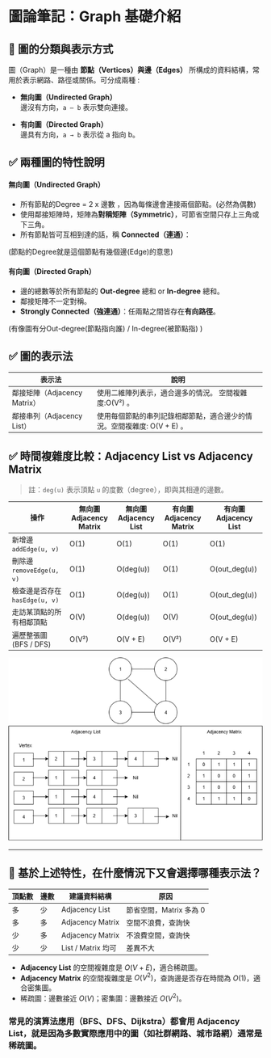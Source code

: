 # 圖論筆記：Graph 基礎介紹

## 📌 圖的分類與表示方式

圖（Graph）是一種由 **節點（Vertices）**與**邊（Edges）** 所構成的資料結構，常用於表示網路、路徑或關係。可分成兩種 :

- **無向圖（Undirected Graph）**  
  邊沒有方向，`a — b` 表示雙向連接。

- **有向圖（Directed Graph）**  
  邊具有方向，`a → b` 表示從 a 指向 b。


## ✅ 兩種圖的特性說明

#### 無向圖（Undirected Graph）

- 所有節點的Degree = 2 x 邊數 ，因為每條邊會連接兩個節點。(必然為偶數)
- 使用鄰接矩陣時，矩陣為**對稱矩陣（Symmetric）**，可節省空間只存上三角或下三角。
- 所有節點皆可互相到達的話，稱 **Connected（連通）**：

(節點的Degree就是這個節點有幾個邊(Edge)的意思)
#### 有向圖（Directed Graph）

- 邊的總數等於所有節點的 **Out-degree** 總和 or **In-degree** 總和。 
- 鄰接矩陣不一定對稱。
- **Strongly Connected（強連通）**：任兩點之間皆存在**有向路徑**。

(有像圖有分Out-degree(節點指向誰) / In-degree(被節點指) )




## ✅ 圖的表示法

| 表示法             | 說明                                     |
|------------------|----------------------------------------|
| 鄰接矩陣（Adjacency Matrix） | 使用二維陣列表示，適合邊多的情況。 空間複雜度:O(V²) 。         |
| 鄰接串列（Adjacency List）  | 使用每個節點的串列記錄相鄰節點，適合邊少的情況。空間複雜度: O(V + E) 。 |

## ✅ 時間複雜度比較：Adjacency List vs Adjacency Matrix

> 註：`deg(u)` 表示頂點 `u` 的度數（degree），即與其相連的邊數。

| 操作                            | 無向圖 Adjacency Matrix | 無向圖 Adjacency List | 有向圖 Adjacency Matrix | 有向圖 Adjacency List |
|--------------------------------|---------------|--------------|----------------|--------------|
| 新增邊 `addEdge(u, v)`            | O(1)          | O(1)         | O(1)           | O(1)         |
| 刪除邊 `removeEdge(u, v)`           | O(1)          | O(deg(u))    | O(1)           | O(out_deg(u))|
| 檢查邊是否存在 `hasEdge(u, v)`      | O(1)          | O(deg(u))    | O(1)           | O(out_deg(u))|
| 走訪某頂點的所有相鄰頂點       | O(V)          | O(deg(u))    | O(V)           | O(out_deg(u))|
| 遍歷整張圖 (BFS / DFS)         | O(V²)         | O(V + E)     | O(V²)          | O(V + E)     |


![本地圖示](../Readme_photo/Graph.png)

---

## 🧠 基於上述特性，在什麼情況下又會選擇哪種表示法？

| 頂點數 | 邊數 | 建議資料結構         | 原因                        |
|--------|------|----------------------|-----------------------------|
| 多     | 少   | Adjacency List       | 節省空間，Matrix 多為 0     |
| 多     | 多   | Adjacency Matrix     | 空間不浪費，查詢快         |
| 少     | 多   | Adjacency Matrix     | 不浪費空間，查詢快         |
| 少     | 少   | List / Matrix 均可   | 差異不大                   |

- **Adjacency List** 的空間複雜度是 $O(V + E)$，適合稀疏圖。
- **Adjacency Matrix** 的空間複雜度是 $O(V^2)$，查詢邊是否存在時間為 $O(1)$，適合密集圖。
- 稀疏圖：邊數接近 $O(V)$；密集圖：邊數接近 $O(V^2)$。


###  常見的演算法應用（BFS、DFS、Dijkstra）都會用  Adjacency List，就是因為多數實際應用中的圖（如社群網路、城市路網）通常是稀疏圖。



